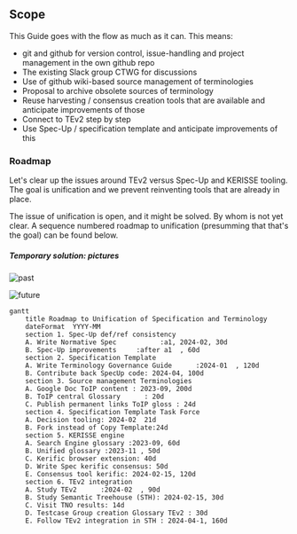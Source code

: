 
[//]: # (Pandoc Formatting Macros)

[//]: # (\mainmatter)

[//]: # (\doctitle)

## Scope

This Guide goes with the flow as much as it can. This means:
- git and github for version control, issue-handling and project management in the own github repo
- The existing Slack group CTWG for discussions
- Use of github wiki-based source management of terminologies
- Proposal to archive obsolete sources of terminology
- Reuse harvesting / consensus creation tools that are available and anticipate improvements of those
- Connect to TEv2 step by step
- Use Spec-Up / specification template and anticipate improvements of this

### Roadmap

Let's clear up the issues around TEv2 versus Spec-Up and KERISSE tooling. The goal is unification and we prevent reinventing tools that are already in place.

The issue of unification is open, and it might be solved. By whom is not yet clear. A sequence numbered roadmap to unification (presumming that that's the goal) can be found below.


##### Temporary solution: pictures

![past](https://github.com/henkvancann/terminology-governance-guide/blob/fab622598a0bc03d0fedb62ea989572e082ae6bb/images/Gantt%20Diagram%20temporary%20past.png)

![future](https://github.com/henkvancann/terminology-governance-guide/blob/fab622598a0bc03d0fedb62ea989572e082ae6bb/images/Gantt%20Diagram%20temporary%20future.png)

```mermaid
gantt
    title Roadmap to Unification of Specification and Terminology
    dateFormat  YYYY-MM
    section 1. Spec-Up def/ref consistency
    A. Write Normative Spec           :a1, 2024-02, 30d
    B. Spec-Up improvements     :after a1  , 60d
    section 2. Specification Template
    A. Write Terminology Governance Guide      :2024-01  , 120d
    B. Contribute back SpecUp code: 2024-04, 100d
    section 3. Source management Terminologies
    A. Google Doc ToIP content : 2023-09, 200d
    B. ToIP central Glossary      : 20d
    C. Publish permanent links ToIP gloss : 24d
    section 4. Specification Template Task Force
    A. Decision tooling: 2024-02  21d
    B. Fork instead of Copy Template:24d
    section 5. KERISSE engine
    A. Search Engine glossary :2023-09, 60d
    B. Unified glossary :2023-11 , 50d
    C. Kerific browser extension: 40d
    D. Write Spec kerific consensus: 50d
    E. Consensus tool kerific: 2024-02-15, 120d
    section 6. TEv2 integration
    A. Study TEv2      :2024-02  , 90d
    B. Study Semantic Treehouse (STH): 2024-02-15, 30d
    C. Visit TNO results: 14d
    D. Testcase Group creation Glossary TEv2 : 30d
    E. Follow TEv2 integration in STH : 2024-04-1, 160d
```
